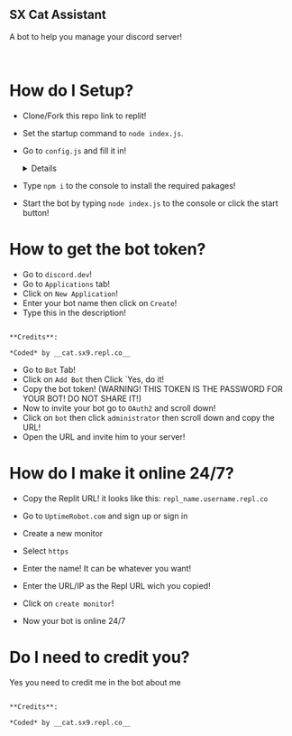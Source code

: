 ## SX Cat Assistant

A bot to help you manage your discord server!

<br/>

# How do I Setup?

* Clone/Fork this repo link to replit!

* Set the startup command to `node index.js`.

* Go to `config.js` and fill it in!

  <details>

	 * `Prefix` is for the bot prefix!

	 * `Token` is for the bot token, get it at `discord.dev`!

         * `Color` is for the embed color, if you want to change it use a `HEX` format!

         * `Status_Text` is the status for your bot!

         * `Status_Type` is for the type, the types that you can use are `LISTENING`, `PLAYING`, `WHATCHING`, and `COMPETING`!

	 * `Server_Port` is where you put the port for your server, I recomend to change it to `3000`!

	 * `Ping_Message` is for a message that your is going to send when it got pinged!

  </details>

* Type `npm i` to the console to install the required pakages!

* Start the bot by typing `node index.js` to the console or click the start button!

# How to get the bot token?

* Go to `discord.dev`!
* Go to `Applications` tab!
* Click on `New Application`!
* Enter your bot name then click on `Create`!
* Type this in the description!
 ```

 **Credits**:

 *Coded* by __cat.sx9.repl.co__

 ```
* Go to `Bot` Tab!
* Click on `Add Bot` then Click `Yes, do it!
* Copy the bot token! (WARNING! THIS TOKEN IS THE PASSWORD FOR YOUR BOT! DO NOT SHARE IT!)
* Now to invite your bot go to `OAuth2` and scroll down!
* Click on `bot` then click `administrator` then scroll down and copy the URL!
* Open the URL and invite him to your server!

# How do I make it online 24/7?

* Copy the Replit URL! it looks like this: `repl_name.username.repl.co`

* Go to `UptimeRobot.com` and sign up or sign in

* Create a new monitor

* Select `https`

* Enter the name! It can be whatever you want!

*  Enter the URL/IP as the Repl URL wich you copied!

*  Click on `create monitor`!

*  Now your bot is online 24/7


# Do I need to credit you?

Yes you need to credit me in the bot about me

 ```

 **Credits**:

 *Coded* by __cat.sx9.repl.co__

 ```
